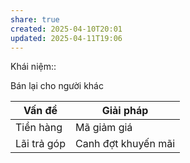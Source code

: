 ```yaml
---
share: true
created: 2025-04-10T20:01
updated: 2025-04-11T19:06
---
```

Khái niệm:: 

Bán lại cho người khác

| Vấn đề      | Giải pháp           |
| ----------- | ------------------- |
| Tiền hàng   | Mã giảm giá         |
| Lãi trả góp | Canh đợt khuyến mãi |